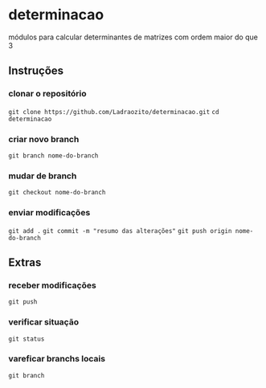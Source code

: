 # determinacao
módulos para calcular determinantes de matrizes com ordem maior do que 3

## Instruções

### clonar o repositório
`git clone https://github.com/Ladraozito/determinacao.git`
`cd determinacao`

### criar novo branch
`git branch nome-do-branch`

### mudar de branch
`git checkout nome-do-branch`

### enviar modificações
`git add .`
`git commit -m "resumo das alterações"`
`git push origin nome-do-branch`

## Extras

### receber modificações
`git push`

### verificar situação
`git status`

### vareficar branchs locais
`git branch`


